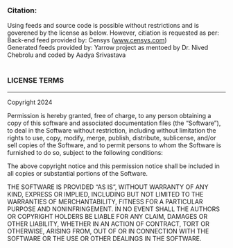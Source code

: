 ### Citation:
Using feeds and source code is possible without restrictions and is goverened by the license as below. However, citiation is requested as per:<br>
Back-end feed provided by: Censys (www.censys.com)<br>
Generated feeds provided by: Yarrow project as mentoed by Dr. Nived Chebrolu and coded by Aadya Srivastava  <br><br>

### LICENSE TERMS
--------------
Copyright 2024

Permission is hereby granted, free of charge, to any person obtaining a copy of this software and associated documentation files (the “Software”), to deal in the Software without restriction, including without limitation the rights to use, copy, modify, merge, publish, distribute, sublicense, and/or sell copies of the Software, and to permit persons to whom the Software is furnished to do so, subject to the following conditions:

The above copyright notice and this permission notice shall be included in all copies or substantial portions of the Software.

THE SOFTWARE IS PROVIDED “AS IS”, WITHOUT WARRANTY OF ANY KIND, EXPRESS OR IMPLIED, INCLUDING BUT NOT LIMITED TO THE WARRANTIES OF MERCHANTABILITY, FITNESS FOR A PARTICULAR PURPOSE AND NONINFRINGEMENT. IN NO EVENT SHALL THE AUTHORS OR COPYRIGHT HOLDERS BE LIABLE FOR ANY CLAIM, DAMAGES OR OTHER LIABILITY, WHETHER IN AN ACTION OF CONTRACT, TORT OR OTHERWISE, ARISING FROM, OUT OF OR IN CONNECTION WITH THE SOFTWARE OR THE USE OR OTHER DEALINGS IN THE SOFTWARE.

